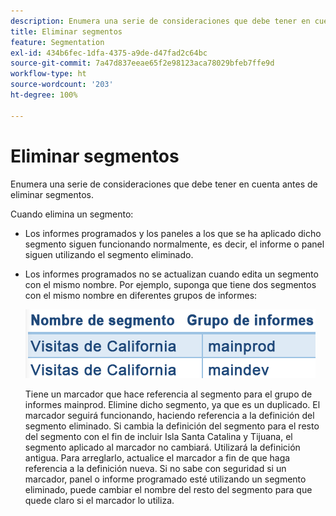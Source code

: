 ```yaml
---
description: Enumera una serie de consideraciones que debe tener en cuenta antes de eliminar segmentos.
title: Eliminar segmentos
feature: Segmentation
exl-id: 434b6fec-1dfa-4375-a9de-d47fad2c64bc
source-git-commit: 7a47d837eeae65f2e98123aca78029bfeb7ffe9d
workflow-type: ht
source-wordcount: '203'
ht-degree: 100%

---
```


# Eliminar segmentos

Enumera una serie de consideraciones que debe tener en cuenta antes de eliminar segmentos.

Cuando elimina un segmento:

* Los informes programados y los paneles a los que se ha aplicado dicho segmento siguen funcionando normalmente, es decir, el informe o panel siguen utilizando el segmento eliminado.
* Los informes programados no se actualizan cuando edita un segmento con el mismo nombre. Por ejemplo, suponga que tiene dos segmentos con el mismo nombre en diferentes grupos de informes:

   ![](assets/duplicate_seg_names.png)

   Tiene un marcador que hace referencia al segmento para el grupo de informes mainprod. Elimine dicho segmento, ya que es un duplicado. El marcador seguirá funcionando, haciendo referencia a la definición del segmento eliminado. Si cambia la definición del segmento para el resto del segmento con el fin de incluir Isla Santa Catalina y Tijuana, el segmento aplicado al marcador no cambiará. Utilizará la definición antigua. Para arreglarlo, actualice el marcador a fin de que haga referencia a la definición nueva. Si no sabe con seguridad si un marcador, panel o informe programado esté utilizando un segmento eliminado, puede cambiar el nombre del resto del segmento para que quede claro si el marcador lo utiliza.
